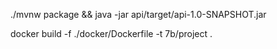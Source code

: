 ./mvnw package && java -jar api/target/api-1.0-SNAPSHOT.jar

docker build -f ./docker/Dockerfile  -t 7b/project . 